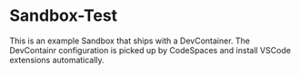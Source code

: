 # Sandbox-Test

This is an example Sandbox that ships with a DevContainer. The DevContainr configuration is picked up by CodeSpaces and install VSCode extensions automatically. 